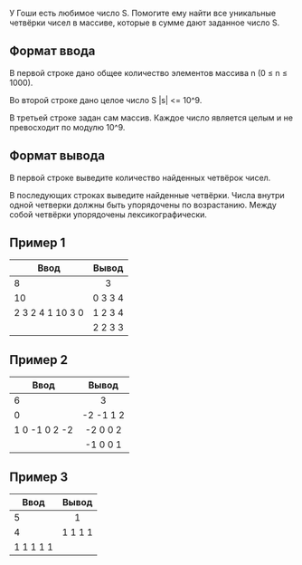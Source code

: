 У Гоши есть любимое число S. Помогите ему найти все уникальные четвёрки чисел в массиве, которые в сумме дают заданное число S.

## Формат ввода

В первой строке дано общее количество элементов массива n (0 ≤ n ≤ 1000).

Во второй строке дано целое число S  |s| <= 10^9.

В третьей строке задан сам массив. Каждое число является целым и не превосходит по модулю 10^9.

## Формат вывода

В первой строке выведите количество найденных четвёрок чисел.

В последующих строках выведите найденные четвёрки. Числа внутри одной четверки должны быть упорядочены по возрастанию. Между собой четвёрки упорядочены лексикографически.

## Пример 1
| Ввод                               | Вывод                              | 
| ---------------------------------- |:----------------------------------:|
| 8                                  | 3                                  |
| 10                                 | 0 3 3 4                            |
| 2 3 2 4 1 10 3 0                   | 1 2 3 4                            |
|                                    | 2 2 3 3                            |

## Пример 2
| Ввод                               | Вывод                              | 
| ---------------------------------- |:----------------------------------:|
| 6                                  | 3                                  |
| 0                                  | -2 -1 1 2                          |
| 1 0 -1 0 2 -2                      | -2 0 0 2                           |
|                                    | -1 0 0 1                           |

## Пример 3
| Ввод                               | Вывод                              | 
| ---------------------------------- |:----------------------------------:|
| 5                                  | 1                                  |
| 4                                  | 1 1 1 1                            |
| 1 1 1 1 1                          |                                    |
